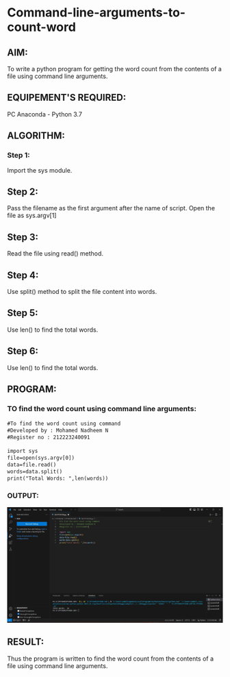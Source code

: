 # Command-line-arguments-to-count-word
## AIM:
To write a python program for getting the word count from the contents of a file using command line arguments.
## EQUIPEMENT'S REQUIRED: 
PC
Anaconda - Python 3.7
## ALGORITHM: 
### Step 1:
Import the sys module.

## Step 2:
Pass the filename as the first argument after the name of script. Open the file as sys.argv[1]

## Step 3:
Read the file using read() method.

## Step 4:
Use split() method to split the file content into words.

## Step 5:
Use len() to find the total words.

## Step 6:
Use len() to find the total words.

## PROGRAM:
### TO find the word count using command line arguments:
```
#To find the word count using command
#Developed by : Mohamed Nadheem N
#Register no : 212223240091

import sys
file=open(sys.argv[0])
data=file.read()
words=data.split()
print("Total Words: ",len(words))
```

### OUTPUT:
![OUTPUT](/opt%201.jpg)
## RESULT:
Thus the program is written to find the word count from the contents of a file using command line arguments.